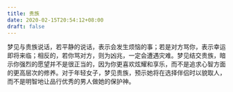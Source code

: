 ```yaml
---
title: 贵族
date: 2020-02-15T20:54:12+08:00
draft: false
---
```


梦见与贵族说话，若平静的说话，表示会发生烦恼的事；若是对方骂你，表示幸运即将来临；相反的，若你骂对方，则为凶兆，一定会遭遇灾难。梦见结交贵族，暗示你强烈的愿望并不是很正当的，因为你更喜欢炫耀和享乐，而不是追求心智方面的更高层次的修养。对于年轻女子，梦见贵族，预示她将在选择伴侣时以貌取人，而不是明智地让品行优秀的男人做她的保护神。